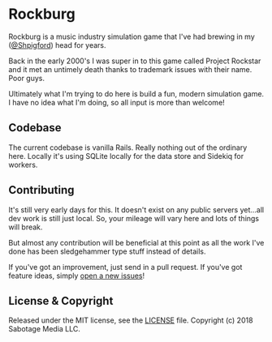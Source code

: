 # Rockburg
Rockburg is a music industry simulation game that I've had brewing in my ([@Shpigford](https://twitter.com/Shpigford)) head for years.

Back in the early 2000's I was super in to this game called Project Rockstar and it met an untimely death thanks to trademark issues with their name. Poor guys.

Ultimately what I'm trying to do here is build a fun, modern simulation game. I have no idea what I'm doing, so all input is more than welcome!

## Codebase
The current codebase is vanilla Rails. Really nothing out of the ordinary here. Locally it's using SQLite locally for the data store and Sidekiq for workers.

## Contributing
It's still very early days for this. It doesn't exist on any public servers yet...all dev work is still just local. So, your mileage will vary here and lots of things will break.

But almost any contribution will be beneficial at this point as all the work I've done has been sledgehammer type stuff instead of details.

If you've got an improvement, just send in a pull request. If you've got feature ideas, simply [open a new issues](https://github.com/withspectrum/spectrum/issues/new)!

## License & Copyright
Released under the MIT license, see the [LICENSE](./LICENSE) file. Copyright (c) 2018 Sabotage Media LLC.
